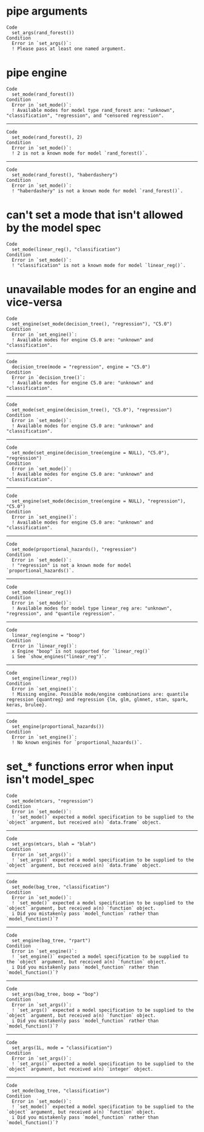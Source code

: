 # pipe arguments

    Code
      set_args(rand_forest())
    Condition
      Error in `set_args()`:
      ! Please pass at least one named argument.

# pipe engine

    Code
      set_mode(rand_forest())
    Condition
      Error in `set_mode()`:
      ! Available modes for model type rand_forest are: "unknown", "classification", "regression", and "censored regression".

---

    Code
      set_mode(rand_forest(), 2)
    Condition
      Error in `set_mode()`:
      ! 2 is not a known mode for model `rand_forest()`.

---

    Code
      set_mode(rand_forest(), "haberdashery")
    Condition
      Error in `set_mode()`:
      ! "haberdashery" is not a known mode for model `rand_forest()`.

# can't set a mode that isn't allowed by the model spec

    Code
      set_mode(linear_reg(), "classification")
    Condition
      Error in `set_mode()`:
      ! "classification" is not a known mode for model `linear_reg()`.

# unavailable modes for an engine and vice-versa

    Code
      set_engine(set_mode(decision_tree(), "regression"), "C5.0")
    Condition
      Error in `set_engine()`:
      ! Available modes for engine C5.0 are: "unknown" and "classification".

---

    Code
      decision_tree(mode = "regression", engine = "C5.0")
    Condition
      Error in `decision_tree()`:
      ! Available modes for engine C5.0 are: "unknown" and "classification".

---

    Code
      set_mode(set_engine(decision_tree(), "C5.0"), "regression")
    Condition
      Error in `set_mode()`:
      ! Available modes for engine C5.0 are: "unknown" and "classification".

---

    Code
      set_mode(set_engine(decision_tree(engine = NULL), "C5.0"), "regression")
    Condition
      Error in `set_mode()`:
      ! Available modes for engine C5.0 are: "unknown" and "classification".

---

    Code
      set_engine(set_mode(decision_tree(engine = NULL), "regression"), "C5.0")
    Condition
      Error in `set_engine()`:
      ! Available modes for engine C5.0 are: "unknown" and "classification".

---

    Code
      set_mode(proportional_hazards(), "regression")
    Condition
      Error in `set_mode()`:
      ! "regression" is not a known mode for model `proportional_hazards()`.

---

    Code
      set_mode(linear_reg())
    Condition
      Error in `set_mode()`:
      ! Available modes for model type linear_reg are: "unknown", "regression", and "quantile regression".

---

    Code
      linear_reg(engine = "boop")
    Condition
      Error in `linear_reg()`:
      x Engine "boop" is not supported for `linear_reg()`
      i See `show_engines("linear_reg")`.

---

    Code
      set_engine(linear_reg())
    Condition
      Error in `set_engine()`:
      ! Missing engine. Possible mode/engine combinations are: quantile regression {quantreg} and regression {lm, glm, glmnet, stan, spark, keras, brulee}.

---

    Code
      set_engine(proportional_hazards())
    Condition
      Error in `set_engine()`:
      ! No known engines for `proportional_hazards()`.

# set_* functions error when input isn't model_spec

    Code
      set_mode(mtcars, "regression")
    Condition
      Error in `set_mode()`:
      ! `set_mode()` expected a model specification to be supplied to the `object` argument, but received a(n) `data.frame` object.

---

    Code
      set_args(mtcars, blah = "blah")
    Condition
      Error in `set_args()`:
      ! `set_args()` expected a model specification to be supplied to the `object` argument, but received a(n) `data.frame` object.

---

    Code
      set_mode(bag_tree, "classification")
    Condition
      Error in `set_mode()`:
      ! `set_mode()` expected a model specification to be supplied to the `object` argument, but received a(n) `function` object.
      i Did you mistakenly pass `model_function` rather than `model_function()`?

---

    Code
      set_engine(bag_tree, "rpart")
    Condition
      Error in `set_engine()`:
      ! `set_engine()` expected a model specification to be supplied to the `object` argument, but received a(n) `function` object.
      i Did you mistakenly pass `model_function` rather than `model_function()`?

---

    Code
      set_args(bag_tree, boop = "bop")
    Condition
      Error in `set_args()`:
      ! `set_args()` expected a model specification to be supplied to the `object` argument, but received a(n) `function` object.
      i Did you mistakenly pass `model_function` rather than `model_function()`?

---

    Code
      set_args(1L, mode = "classification")
    Condition
      Error in `set_args()`:
      ! `set_args()` expected a model specification to be supplied to the `object` argument, but received a(n) `integer` object.

---

    Code
      set_mode(bag_tree, "classification")
    Condition
      Error in `set_mode()`:
      ! `set_mode()` expected a model specification to be supplied to the `object` argument, but received a(n) `function` object.
      i Did you mistakenly pass `model_function` rather than `model_function()`?

